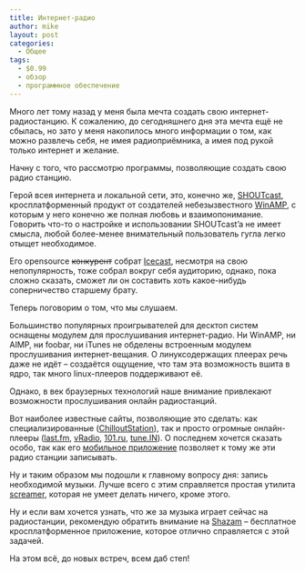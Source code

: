 ```yaml
---
title: Интернет-радио
author: mike
layout: post
categories:
  - Общее
tags:
  - $0.99
  - обзор
  - программное обеспечение
---
```

Много лет тому назад у меня была мечта создать свою интернет-радиостанцию. К сожалению, до сегодняшнего дня эта мечта ещё не сбылась, 
но зато у меня накопилось много информации о том, как можно развлечь себя, не имея радиоприёмника, а имея под рукой только интернет и желание.

Начну с того, что рассмотрю программы, позволяющие создать свою радио станцию.

Герой всея интернета и локальной сети, это, конечно же, [SHOUTcast](http://www.shoutcast.com/), кросплатформенный продукт от создателей 
небезызвестного [WinAMP](http://www.winamp.com/), с которым у него конечно же полная любовь и взаимопонимание. Говорить что-то о настройке и 
использовании SHOUTcast&#8217;a не имеет смысла, любой более-менее внимательный пользователь гугла легко отыщет необходимое.

Его opensource <del>конкурент</del> собрат [Icecast](http://www.icecast.org/), несмотря на свою непопулярность, тоже собрал вокруг себя аудиторию, 
однако, пока сложно сказать, сможет ли он составить хоть какое-нибудь соперничество старшему брату.

Теперь поговорим о том, что мы слушаем.

Большинство популярных проигрывателей для десктоп систем оснащены модулем для прослушивания интернет-радио. 
Ни WinAMP, ни AIMP, ни foobar, ни iTunes не обделены встроенным модулем прослушивания интернет-вещания. О линуксодержащих плеерах речь даже не идёт 
&#8211; создаётся ощущение, что там эта возможность вшита в ядро, так много linux-плееров поддерживают её.

Однако, в век браузерных технологий наше внимание привлекают возможности прослушивания онлайн радиостанций.

Вот наиболее известные сайты, позволяющие это сделать: как специализированные ([ChilloutStation](http://chilloutstation.ru/)), так и просто огромные 
онлайн-плееры ([last.fm](http://last.fm/), [vRadio](http://vradio.org), [101.ru](http://101.ru/), [tune.IN](http://tunein.com/)). 
О последнем хочется сказать особо, так как его [мобильное приложение](http://tunein.com/mobile/) позволяет к тому же эти радио станции записывать.

Ну и таким образом мы подошли к главному вопросу дня: запись необходимой музыки. Лучше всего с этим справляется простая утилита 
[screamer](http://www.screamer-radio.com/), которая не умеет делать ничего, кроме этого.

Ну и если вам хочется узнать, что же за музыка играет сейчас на радиостанции, рекомендую обратить внимание на 
[Shazam](http://www.shazam.com/) &#8211; бесплатное кросплатформенное приложение, которое отлично справляется с этой задачей.

На этом всё, до новых встреч, всем даб степ!